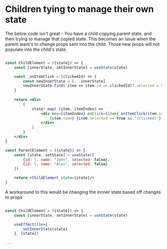 # Children tying to manage their own state 

The below code isn't great - You have a child copying parent state, and then trying to manage that copied state. This becomes an issue when the parent want's to change 
props sent into the child. Those new props will not populate into the child's state.

```jsx

const ChildElement = ({state}) => { 
    const [innerState, setInnerState] = useState(state)

    const _onItemClick = (clickedId) => { 
        const newInnerState = [...innerState]
        newInnerState.find( item => item.id == clickedId)?.selected = true 
    }
    
    return <div>
        {
            state?.map( (item, itemIndex) => 
                <div key={itemIndex} onClick={()=>{_onItemClick(item.id)}}>
                    {item.name} {item.selected == true && "(clicked)"}
                </div>
            )
        }
    </div>
}

const ParentElement = ({state}) => { 
    const [state, setState] = useState([
        {id: 1, name: "John", selected: false},
        {id: 1, name: "Alex", selected: false}
    ])

    return <ChildElement state={state}/>
}

```

A workaround to this would be changing the innner state based off changes to props

```jsx

const ChildElement = ({state}) => { 
    const [innerState, setInnerState] = useState(state)

    useEffect(()=>{
        setInnerState(state)
    }, [state])

...
```
